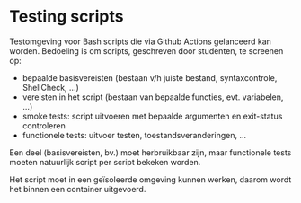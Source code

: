 # Testing scripts

Testomgeving voor Bash scripts die via Github Actions gelanceerd kan worden. Bedoeling is om scripts, geschreven door studenten, te screenen op:

- bepaalde basisvereisten (bestaan v/h juiste bestand, syntaxcontrole, ShellCheck, ...)
- vereisten in het script (bestaan van bepaalde functies, evt. variabelen, ...)
- smoke tests: script uitvoeren met bepaalde argumenten en exit-status controleren
- functionele tests: uitvoer testen, toestandsveranderingen, ...

Een deel (basisvereisten, bv.) moet herbruikbaar zijn, maar functionele tests moeten natuurlijk script per script bekeken worden.

Het script moet in een geïsoleerde omgeving kunnen werken, daarom wordt het binnen een container uitgevoerd.
